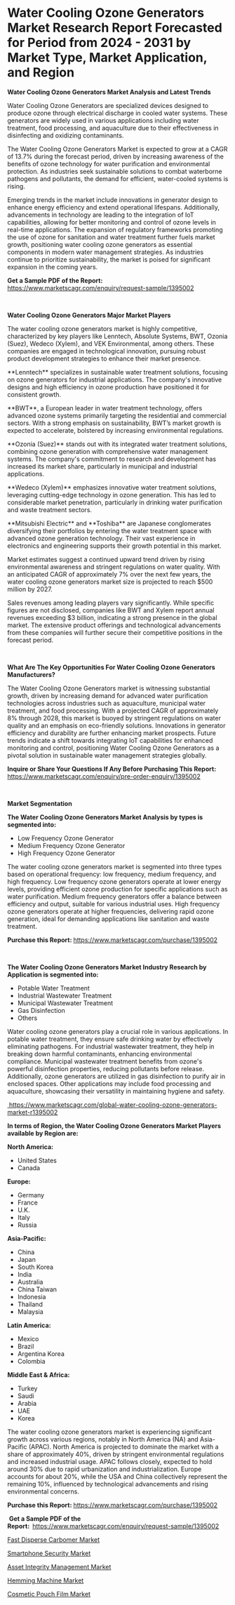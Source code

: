 <p><h1>Water Cooling Ozone Generators Market Research Report Forecasted for Period from 2024 -  2031 by Market Type, Market Application, and Region</h1></p><p><strong>Water Cooling Ozone Generators Market Analysis and Latest Trends</strong></p>
<p><p>Water Cooling Ozone Generators are specialized devices designed to produce ozone through electrical discharge in cooled water systems. These generators are widely used in various applications including water treatment, food processing, and aquaculture due to their effectiveness in disinfecting and oxidizing contaminants. </p><p>The Water Cooling Ozone Generators Market is expected to grow at a CAGR of 13.7% during the forecast period, driven by increasing awareness of the benefits of ozone technology for water purification and environmental protection. As industries seek sustainable solutions to combat waterborne pathogens and pollutants, the demand for efficient, water-cooled systems is rising. </p><p>Emerging trends in the market include innovations in generator design to enhance energy efficiency and extend operational lifespans. Additionally, advancements in technology are leading to the integration of IoT capabilities, allowing for better monitoring and control of ozone levels in real-time applications. The expansion of regulatory frameworks promoting the use of ozone for sanitation and water treatment further fuels market growth, positioning water cooling ozone generators as essential components in modern water management strategies. As industries continue to prioritize sustainability, the market is poised for significant expansion in the coming years.</p></p>
<p><strong>Get a Sample PDF of the Report:&nbsp;</strong> <a href="https://www.marketscagr.com/enquiry/request-sample/1395002">https://www.marketscagr.com/enquiry/request-sample/1395002</a></p>
<p>&nbsp;</p>
<p><strong>Water Cooling Ozone Generators Major Market Players</strong></p>
<p><p>The water cooling ozone generators market is highly competitive, characterized by key players like Lenntech, Absolute Systems, BWT, Ozonia (Suez), Wedeco (Xylem), and VEK Environmental, among others. These companies are engaged in technological innovation, pursuing robust product development strategies to enhance their market presence.</p><p>**Lenntech** specializes in sustainable water treatment solutions, focusing on ozone generators for industrial applications. The company's innovative designs and high efficiency in ozone production have positioned it for consistent growth.</p><p>**BWT**, a European leader in water treatment technology, offers advanced ozone systems primarily targeting the residential and commercial sectors. With a strong emphasis on sustainability, BWT’s market growth is expected to accelerate, bolstered by increasing environmental regulations.</p><p>**Ozonia (Suez)** stands out with its integrated water treatment solutions, combining ozone generation with comprehensive water management systems. The company's commitment to research and development has increased its market share, particularly in municipal and industrial applications.</p><p>**Wedeco (Xylem)** emphasizes innovative water treatment solutions, leveraging cutting-edge technology in ozone generation. This has led to considerable market penetration, particularly in drinking water purification and waste treatment sectors.</p><p>**Mitsubishi Electric** and **Toshiba** are Japanese conglomerates diversifying their portfolios by entering the water treatment space with advanced ozone generation technology. Their vast experience in electronics and engineering supports their growth potential in this market.</p><p>Market estimates suggest a continued upward trend driven by rising environmental awareness and stringent regulations on water quality. With an anticipated CAGR of approximately 7% over the next few years, the water cooling ozone generators market size is projected to reach $500 million by 2027.</p><p>Sales revenues among leading players vary significantly. While specific figures are not disclosed, companies like BWT and Xylem report annual revenues exceeding $3 billion, indicating a strong presence in the global market. The extensive product offerings and technological advancements from these companies will further secure their competitive positions in the forecast period.</p></p>
<p>&nbsp;</p>
<p><strong>What Are The Key Opportunities For Water Cooling Ozone Generators Manufacturers?</strong></p>
<p><p>The Water Cooling Ozone Generators market is witnessing substantial growth, driven by increasing demand for advanced water purification technologies across industries such as aquaculture, municipal water treatment, and food processing. With a projected CAGR of approximately 8% through 2028, this market is buoyed by stringent regulations on water quality and an emphasis on eco-friendly solutions. Innovations in generator efficiency and durability are further enhancing market prospects. Future trends indicate a shift towards integrating IoT capabilities for enhanced monitoring and control, positioning Water Cooling Ozone Generators as a pivotal solution in sustainable water management strategies globally.</p></p>
<p><strong>Inquire or Share Your Questions If Any Before Purchasing This Report:</strong> <a href="https://www.marketscagr.com/enquiry/pre-order-enquiry/1395002">https://www.marketscagr.com/enquiry/pre-order-enquiry/1395002</a></p>
<p>&nbsp;</p>
<p><strong>Market Segmentation</strong></p>
<p><strong>The Water Cooling Ozone Generators Market Analysis by types is segmented into:</strong></p>
<p><ul><li>Low Frequency Ozone Generator</li><li>Medium Frequency Ozone Generator</li><li>High Frequency Ozone Generator</li></ul></p>
<p><p>The water cooling ozone generators market is segmented into three types based on operational frequency: low frequency, medium frequency, and high frequency. Low frequency ozone generators operate at lower energy levels, providing efficient ozone production for specific applications such as water purification. Medium frequency generators offer a balance between efficiency and output, suitable for various industrial uses. High frequency ozone generators operate at higher frequencies, delivering rapid ozone generation, ideal for demanding applications like sanitation and waste treatment.</p></p>
<p><strong>Purchase this Report:&nbsp;</strong><a href="https://www.marketscagr.com/purchase/1395002">https://www.marketscagr.com/purchase/1395002</a></p>
<p>&nbsp;</p>
<p><strong>The Water Cooling Ozone Generators Market Industry Research by Application is segmented into:</strong></p>
<p><ul><li>Potable Water Treatment</li><li>Industrial Wastewater Treatment</li><li>Municipal Wastewater Treatment</li><li>Gas Disinfection</li><li>Others</li></ul></p>
<p><p>Water cooling ozone generators play a crucial role in various applications. In potable water treatment, they ensure safe drinking water by effectively eliminating pathogens. For industrial wastewater treatment, they help in breaking down harmful contaminants, enhancing environmental compliance. Municipal wastewater treatment benefits from ozone's powerful disinfection properties, reducing pollutants before release. Additionally, ozone generators are utilized in gas disinfection to purify air in enclosed spaces. Other applications may include food processing and aquaculture, showcasing their versatility in maintaining hygiene and safety.</p></p>
<p><a href="https://www.marketscagr.com/global-water-cooling-ozone-generators-market-r1395002">&nbsp;https://www.marketscagr.com/global-water-cooling-ozone-generators-market-r1395002</a></p>
<p><strong>In terms of Region, the Water Cooling Ozone Generators Market Players available by Region are:</strong></p>
<p>
    <p> <strong> North America: </strong>
        <ul>
            <li>United States</li>
            <li>Canada</li>
        </ul>
        </p> 
    <p> <strong> Europe: </strong>
        <ul>
            <li>Germany</li>
            <li>France</li>
            <li>U.K.</li>
            <li>Italy</li>
            <li>Russia</li>
        </ul>
        </p> 
    <p> <strong> Asia-Pacific: </strong>
        <ul>
            <li>China</li>
            <li>Japan</li>
            <li>South Korea</li>
            <li>India</li>
            <li>Australia</li>
            <li>China Taiwan</li>
            <li>Indonesia</li>
            <li>Thailand</li>
            <li>Malaysia</li>
        </ul>
        </p> 
    <p> <strong> Latin America: </strong>
        <ul>
            <li>Mexico</li>
            <li>Brazil</li>
            <li>Argentina Korea</li>
            <li>Colombia</li>
        </ul>
        </p> 
    <p> <strong> Middle East & Africa: </strong>
        <ul>
            <li>Turkey</li>
            <li>Saudi</li>
            <li>Arabia</li>
            <li>UAE</li>
            <li>Korea</li>
        </ul>
    </p>
    </p>
<p><p>The water cooling ozone generators market is experiencing significant growth across various regions, notably in North America (NA) and Asia-Pacific (APAC). North America is projected to dominate the market with a share of approximately 40%, driven by stringent environmental regulations and increased industrial usage. APAC follows closely, expected to hold around 30% due to rapid urbanization and industrialization. Europe accounts for about 20%, while the USA and China collectively represent the remaining 10%, influenced by technological advancements and rising environmental concerns.</p></p>
<p><strong>Purchase this Report: </strong><a href="https://www.marketscagr.com/purchase/1395002">https://www.marketscagr.com/purchase/1395002</a></p>
<p>&nbsp;<strong>Get a Sample PDF of the Report:&nbsp;&nbsp;</strong><a href="https://www.marketscagr.com/enquiry/request-sample/1395002">https://www.marketscagr.com/enquiry/request-sample/1395002</a></p>
<p><strong></strong></p>
<p><p><a href="https://issuu.com/reportprime-2/docs/fast-disperse-carbomer-market-size-_14fac3527d25a2">Fast Disperse Carbomer Market</a></p><p><a href="https://www.linkedin.com/pulse/emerging-smartphone-security-market-opportunities-analysis-vt6lf?trackingId=rZwYewkBTJWdm4yIKepWig%3D%3D">Smartphone Security Market</a></p><p><a href="https://www.linkedin.com/pulse/future-trends-global-asset-integrity-management-market-insights-9dlrf?trackingId=0wHgqrgVS32Mp1vfJkn4ZQ%3D%3D">Asset Integrity Management Market</a></p><p><a href="https://www.linkedin.com/pulse/market-trends-global-hemming-machine-forecast-analysis-2024-uyy0f?trackingId=qWxFlIl%2BQG2eIRcluFILzg%3D%3D">Hemming Machine Market</a></p><p><a href="https://issuu.com/reportprime-2/docs/cosmetic-pouch-film-market-size-203_e0c7fb75780dc4">Cosmetic Pouch Film Market</a></p></p>